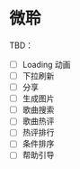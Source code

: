 # 微聆

TBD：

- [ ] Loading 动画
- [ ] 下拉刷新
- [ ] 分享
- [ ] 生成图片
- [ ] 歌曲搜索
- [ ] 歌曲热评
- [ ] 热评排行
- [ ] 条件排序
- [ ] 帮助引导
